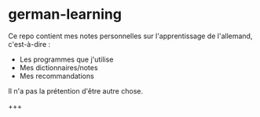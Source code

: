 # german-learning

Ce repo contient mes notes personnelles sur l'apprentissage de l'allemand, c'est-à-dire :

- Les programmes que j'utilise
- Mes dictionnaires/notes
- Mes recommandations

Il n'a pas la prétention d'être autre chose.

+++

